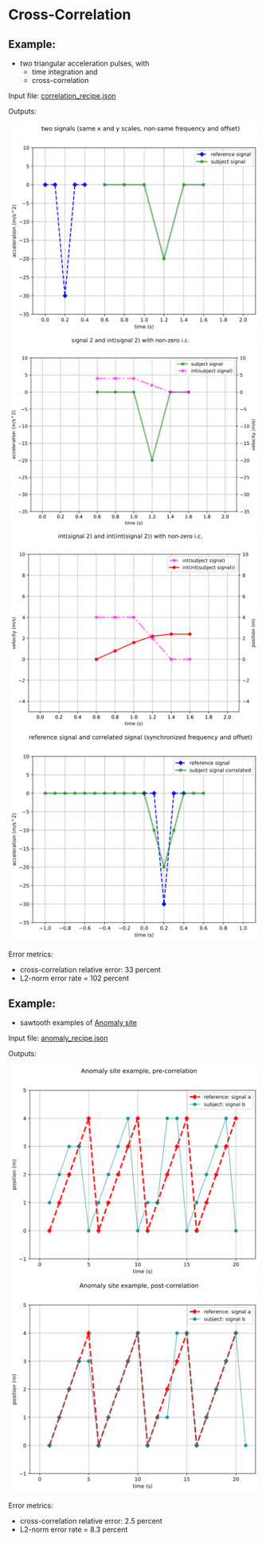 # Cross-Correlation

## Example: 

* two triangular acceleration pulses, with 
  * time integration and 
  * cross-correlation

Input file: [correlation_recipe.json](correlation_recipe.json)

Outputs:

![out_correlation_recipe_fig_1.svg](out_correlation_recipe_fig_1.svg)
![out_correlation_recipe_fig_2.svg](out_correlation_recipe_fig_2.svg)
![out_correlation_recipe_fig_3.svg](out_correlation_recipe_fig_3.svg)
![out_correlation_recipe_fig_4.svg](out_correlation_recipe_fig_4.svg)

Error metrics:

* cross-correlation relative error: 33 percent
* L2-norm error rate = 102 percent


## Example: 

* sawtooth examples of [Anomaly site](https://anomaly.io/understand-auto-cross-correlation-normalized-shift/)

Input file: [anomaly_recipe.json](anomaly_recipe.json)

Outputs:

![out_anomaly_pre_corr.svg](out_anomaly_pre_corr.svg)
![out_anomaly_post_corr.svg](out_anomaly_post_corr.svg)

Error metrics:

* cross-correlation relative error: 2.5 percent
* L2-norm error rate = 8.3 percent
